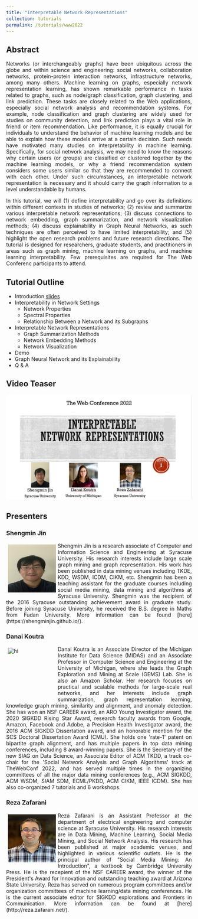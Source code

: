 ```yaml
---
title: "Interpretable Network Representations"
collection: tutorials
permalink: /tutorials/www2022
---
```

## Abstract

<p align="justify">
Networks (or interchangeably graphs) have been ubiquitous across the globe and within science and engineering: social networks, collaboration networks, protein-protein interaction networks, infrastructure networks, among many others. Machine learning on graphs, especially network representation learning, has shown remarkable performance in tasks related to graphs, such as node/graph classification, graph clustering, and link prediction. These tasks are closely related to the Web applications, especially social network analysis and recommendation systems. For example, node classification and graph clustering are widely used for studies on community detection, and link prediction plays a vital role in friend or item recommendation. Like performance, it is equally crucial for individuals to understand the behavior of machine learning models and be able to explain how these models arrive at a certain decision. Such needs have motivated many studies on interpretability in machine learning. Specifically, for social network analysis, we may need to know the reasons why certain users (or groups) are classified or clustered together by the machine learning models, or why a friend recommendation system considers some users similar so that they are recommended to connect with each other. Under such circumstances, an interpretable network representation is necessary and it should carry the graph information to a level understandable by humans. 
</p>
 
<p align="justify">
In this tutorial, we will (1) define interpretability and go over its definitions within different contexts in studies of networks; (2) review and summarize various interpretable network representations; (3) discuss connections to network embedding, graph summarization, and network visualization methods; (4) discuss explainability in Graph Neural Networks, as such techniques are often perceived to have limited interpretability; and (5) highlight the open research problems and future research directions.
The tutorial is designed for researchers, graduate students, and practitioners in areas such as graph mining, machine learning on graphs, and machine learning interpretability. Few prerequisites are required for The Web Conferenc participants to attend. 
</p>


## Tutorial Outline

* Introduction [slides](https://docs.google.com/presentation/d/1iUoT-BdkJ5LOY9aeG0KFeJcaErR9StZz/edit?usp=sharing&ouid=113555721675930919542&rtpof=true&sd=true)
* Interpretability in Network Settings
  * Network Properties
  * Spectral Properties
  * Relationship Between a Network and its Subgraphs
* Interpretable Network Representations 
  * Graph Summarization Methods 
  * Network Embedding Methods 
  * Network Visualization
* Demo
* Graph Neural Network and its Explainability 
* Q & A

## Video Teaser

[![IGR Teaser](images/front.jpg)](https://drive.google.com/file/d/1A1tZYEQIp8PqTad1rmqenKwu_LhBcU4I/view?usp=sharing)

## Presenters

### Shengmin Jin 
<p align="justify"><img src="images/shengmin.jpg" alt="hi" class="inline" align="left" style="width:130px; height:130px; margin: 5px;"/> Shengmin Jin is a research associate of Computer and Information Science and Engineering at Syracuse University. His research interests include large scale graph mining and graph representation. His work has been published in data mining venues including TKDE, KDD, WSDM, ICDM, CIKM, etc. Shengmin has been a teaching assistant for the graduate courses including social media mining, data mining and algorithms at Syracuse University. Shengmin was the recipient of the 2016 Syracuse outstanding achievement award in graduate study. Before joining Syracuse University, he received the B.S. degree in Maths from Fudan University. More information can be found [here](https://shengminjin.github.io/).</p>

### Danai Koutra 
<p align="justify"><img src="images/danai.jpg" alt="hi" class="inline" align="left" style="width:130px; height:130px; margin: 5px;"/> Danai Koutra is an Associate Director of the Michigan Institute for Data Science (MIDAS) and an Associate Professor in Computer Science and Engineering at the University of Michigan, where she leads the Graph Exploration and Mining at Scale (GEMS) Lab. She is also an Amazon Scholar. Her research focuses on practical and scalable methods for large-scale real networks, and her interests include graph summarization, graph representation learning, knowledge graph mining, similarity and alignment, and anomaly detection. She has won an NSF CAREER award, an ARO Young Investigator award, the 2020 SIGKDD Rising Star Award, research faculty awards from Google, Amazon, Facebook and Adobe, a Precision Health Investigator award, the 2016 ACM SIGKDD Dissertation award, and  an honorable mention for the SCS Doctoral Dissertation Award (CMU). She holds one 'rate-1' patent on bipartite graph alignment, and has multiple papers in top data mining conferences, including 8 award-winning papers. She is the Secretary of the new SIAG on Data Science, an Associate Editor of ACM TKDD, a track co-chair for the 'Social Network Analysis and Graph Algorithms' track at TheWebConf 2022, and has served multiple times in the organizing committees of all the major data mining conferences (e.g., ACM SIGKDD, ACM WSDM, SIAM SDM, ECML/PKDD, ACM CIKM, IEEE ICDM). She has also co-organized 7 tutorials and 6 workshops.</p>

### Reza Zafarani
<p align="justify"><img src="images/reza.jpg" alt="hi" class="inline" align="left" style="width:130px; height:130px; margin: 5px;"/> Reza Zafarani is an Assistant Professor at the department of electrical engineering and computer science at Syracuse University. His research interests are in Data Mining, Machine Learning, Social Media Mining, and Social Network Analysis. His research has been published at major academic venues, and highlighted in various scientific outlets. He is the principal author of "Social Media Mining: An Introduction", a textbook by Cambridge University Press. He is the recepient of the NSF CAREER award, the winner of the President's Award for Innovation and outstanding teaching award at Arizona State University. Reza has served on numerous program committees and/or organization committees of machine learning/data mining conferences. He is the current associate editor for SIGKDD explorations and Frontiers in Communication. More information can be found at [here](http://reza.zafarani.net/).</p>

